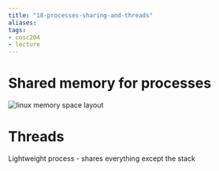```yaml
---
title: "18-processes-sharing-and-threads"
aliases: 
tags: 
- cosc204
- lecture
---
```


# Shared memory for processes
![linux memory space layout](https://i.imgur.com/vLlD03U.png)


# Threads
Lightweight process - shares everything except the stack
